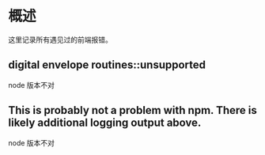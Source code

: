 # 概述

这里记录所有遇见过的前端报错。

## digital envelope routines::unsupported

node 版本不对

## This is probably not a problem with npm. There is likely additional logging output above.

node 版本不对

